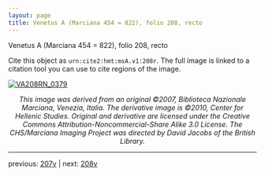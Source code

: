 ```yaml
---
layout: page
title: Venetus A (Marciana 454 = 822), folio 208, recto
---
```


Venetus A (Marciana 454 = 822), folio 208, recto

Cite this object as `urn:cite2:hmt:msA.v1:208r`.  The full image is linked to a citation tool you can use to cite regions of the image.

[![VA208RN_0379](http://www.homermultitext.org/iipsrv?IIIF=/project/homer/pyramidal/deepzoom/hmt/vaimg/2017a/VA208RN_0379.tif/full/800,/0/default.jpg)](http://www.homermultitext.org/ict2/?urn=urn:cite2:hmt:vaimg.2017a:VA208RN_0379) 

<p style="text-align: center; font-style: italic;">This image was derived from an original ©2007, Biblioteca Nazionale Marciana, Venezia, Italia. The derivative image is ©2010, Center for Hellenic Studies. Original and derivative are licensed under the Creative Commons Attribution-Noncommercial-Share Alike 3.0 License. The CHS/Marciana Imaging Project was directed by David Jacobs of the British Library.</p>

---

previous: [207v](../207v/) | next: [208v](../208v/)